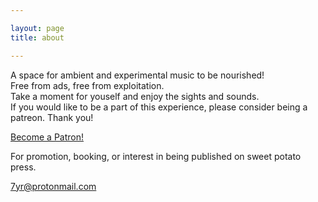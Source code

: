 ```yaml
---

layout: page
title: about

---
```

<p>
A space for ambient and experimental music to be nourished!
<br>
Free from ads, free from exploitation.
<br>
Take a moment for youself and enjoy the sights and sounds. 
<br>
If you would like to be a part of this experience, please consider being a patreon. Thank you! 
</p>
<a href="https://www.patreon.com/bePatron?u=9766812" data-patreon-widget-type="become-patron-button">Become a Patron!</a><script async src="https://c6.patreon.com/becomePatronButton.bundle.js"></script>
<p>
For promotion, booking, or interest in being published on sweet potato press. <br>

7yr@protonmail.com
</p>
 



